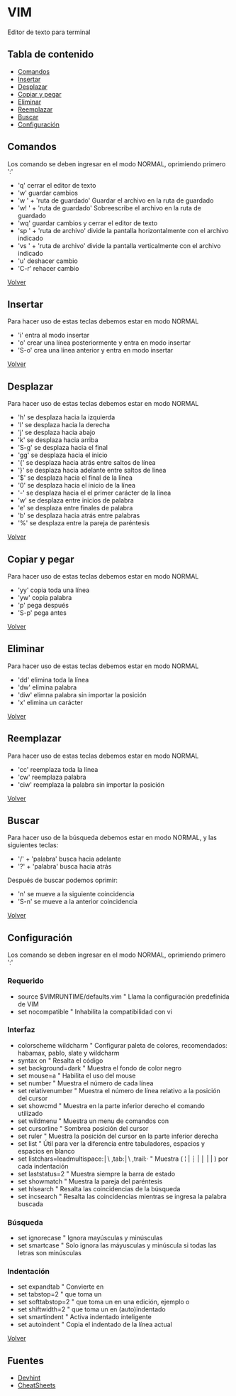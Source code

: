 # VIM

Editor de texto para terminal

## Tabla de contenido

- [Comandos](#comandos)
- [Insertar](#insertar)
- [Desplazar](#desplazar)
- [Copiar y pegar](#copiar-y-pegar)
- [Eliminar](#eliminar)
- [Reemplazar](#reemplazar)
- [Buscar](#buscar)
- [Configuración](#configuración)

## Comandos

Los comando se deben ingresar en el modo NORMAL, oprimiendo primero ':'

- 'q' cerrar el editor de texto
- 'w' guardar cambios
- 'w ' + 'ruta de guardado' Guardar el archivo en la ruta de guardado
- 'w! ' + 'ruta de guardado' Sobreescribe el archivo en la ruta de guardado
- 'wq' guardar cambios y cerrar el editor de texto
- 'sp ' + 'ruta de archivo' divide la pantalla horizontalmente con el archivo indicado
- 'vs ' + 'ruta de archivo' divide la pantalla verticalmente con el archivo indicado
- 'u' deshacer cambio
- 'C-r' rehacer cambio

[Volver](#tabla-de-contenido)

## Insertar

Para hacer uso de estas teclas debemos estar en modo NORMAL

- 'i' entra al modo insertar
- 'o' crear una línea posteriormente y entra en modo insertar
- 'S-o' crea una línea anterior y entra en modo insertar

[Volver](#tabla-de-contenido)

## Desplazar

Para hacer uso de estas teclas debemos estar en modo NORMAL

- 'h' se desplaza hacia la izquierda
- 'l' se desplaza hacia la derecha
- 'j' se desplaza hacia abajo
- 'k' se desplaza hacia arriba
- 'S-g' se desplaza hacia el final
- 'gg' se desplaza hacia el inicio
- '{' se desplaza hacia atrás entre saltos de línea
- '}' se desplaza hacia adelante entre saltos de línea
- '$' se desplaza hacia el final de la línea
- '0' se desplaza hacia el inicio de la línea
- '-' se desplaza hacia el el primer carácter de la línea
- 'w' se desplaza entre inicios de palabra
- 'e' se desplaza entre finales de palabra
- 'b' se desplaza hacia atrás entre palabras
- '%' se desplaza entre la pareja de paréntesis

[Volver](#tabla-de-contenido)

## Copiar y pegar

Para hacer uso de estas teclas debemos estar en modo NORMAL

- 'yy' copia toda una línea
- 'yw' copia palabra
- 'p' pega después
- 'S-p' pega antes

[Volver](#tabla-de-contenido)

## Eliminar

Para hacer uso de estas teclas debemos estar en modo NORMAL

- 'dd' elimina toda la línea
- 'dw' elimina palabra
- 'diw' elimna palabra sin importar la posición
- 'x' elimina un carácter

[Volver](#tabla-de-contenido)

## Reemplazar

Para hacer uso de estas teclas debemos estar en modo NORMAL

- 'cc' reemplaza toda la línea
- 'cw' reemplaza palabra
- 'ciw' reemplaza la palabra sin importar la posición

[Volver](#tabla-de-contenido)

## Buscar

Para hacer uso de la búsqueda debemos estar en modo NORMAL, y las siguientes teclas:

- '/' + 'palabra' busca hacia adelante
- '?' + 'palabra' busca hacia atrás

Después de buscar podemos oprimir:

- 'n' se mueve a la siguiente coincidencia
- 'S-n' se mueve a la anterior coincidencia

[Volver](#tabla-de-contenido)

## Configuración

Los comando se deben ingresar en el modo NORMAL, oprimiendo primero ':'

### Requerido

- source $VIMRUNTIME/defaults.vim " Llama la configuración predefinida de VIM
- set nocompatible " Inhabilita la compatibilidad con vi

### Interfaz

- colorscheme wildcharm " Configurar paleta de colores, recomendados: habamax, pablo, slate y wildcharm
- syntax on " Resalta el código
- set background=dark " Muestra el fondo de color negro
- set mouse=a " Habilita el uso del mouse
- set number " Muestra el número de cada línea
- set relativenumber " Muestra el número de línea relativo a la posición del cursor
- set showcmd " Muestra en la parte inferior derecho el comando utilizado
- set wildmenu " Muestra un menu de comandos con <Tab>
- set cursorline " Sombrea posición del cursor
- set ruler " Muestra la posición del cursor en la parte inferior derecha
- set list " Útil para ver la diferencia entre tabuladores, espacios y espacios en blanco
- set listchars=leadmultispace:│\ ,tab:│\ ,trail:· " Muestra ( ¦ | ┊ | │ | \| ) por cada indentación
- set laststatus=2 " Muestra siempre la barra de estado
- set showmatch " Muestra la pareja del paréntesis
- set hlsearch " Resalta las coincidencias de la búsqueda
- set incsearch " Resalta las coincidencias mientras se ingresa la palabra buscada

### Búsqueda

- set ignorecase " Ignora mayúsculas y minúsculas
- set smartcase " Solo ignora las máyusculas y minúscula si todas las letras son minúsculas

### Indentación
 
- set expandtab " Convierte <Tab> en <Espacio>
- set tabstop=2 " <Espacio> que toma un <Tab>
- set softtabstop=2 " <Espacio> que toma un <Tab> en una edición, ejemplo <Tab> o <BS>
- set shiftwidth=2 " <Espacio> que toma un <Tab> en (auto)indentado
- set smartindent " Activa indentado inteligente
- set autoindent " Copia el indentado de la línea actual

[Volver](#tabla-de-contenido)

## Fuentes

- [Devhint](https://devhints.io/vim)
- [CheatSheets](https://cheatsheets.zip/vim)
